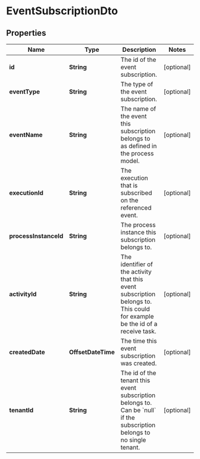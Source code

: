 

# EventSubscriptionDto


## Properties

Name | Type | Description | Notes
------------ | ------------- | ------------- | -------------
**id** | **String** | The id of the event subscription. |  [optional]
**eventType** | **String** | The type of the event subscription. |  [optional]
**eventName** | **String** | The name of the event this subscription belongs to as defined in the process model. |  [optional]
**executionId** | **String** | The execution that is subscribed on the referenced event. |  [optional]
**processInstanceId** | **String** | The process instance this subscription belongs to. |  [optional]
**activityId** | **String** | The identifier of the activity that this event subscription belongs to. This could for example be the id of a receive task. |  [optional]
**createdDate** | **OffsetDateTime** | The time this event subscription was created. |  [optional]
**tenantId** | **String** | The id of the tenant this event subscription belongs to. Can be &#x60;null&#x60; if the subscription belongs to no single tenant. |  [optional]



